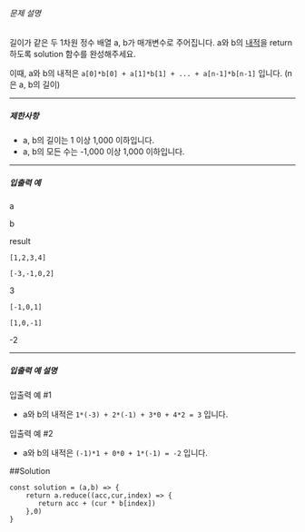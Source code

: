 ###### 문제 설명

길이가 같은 두 1차원 정수 배열 a, b가 매개변수로 주어집니다. a와 b의 [내적](https://en.wikipedia.org/wiki/Dot_product)을 return 하도록 solution 함수를 완성해주세요.

이때, a와 b의 내적은 `a[0]*b[0] + a[1]*b[1] + ... + a[n-1]*b[n-1]` 입니다. (n은 a, b의 길이)

* * *

##### 제한사항

*   a, b의 길이는 1 이상 1,000 이하입니다.
*   a, b의 모든 수는 -1,000 이상 1,000 이하입니다.

* * *

##### 입출력 예

a

b

result

`[1,2,3,4]`

`[-3,-1,0,2]`

3

`[-1,0,1]`

`[1,0,-1]`

\-2

* * *

##### 입출력 예 설명

입출력 예 #1

*   a와 b의 내적은 `1*(-3) + 2*(-1) + 3*0 + 4*2 = 3` 입니다.

입출력 예 #2

* a와 b의 내적은 `(-1)*1 + 0*0 + 1*(-1) = -2` 입니다.

##Solution
```
const solution = (a,b) => {
    return a.reduce((acc,cur,index) => {
       return acc + (cur * b[index]) 
    },0)
}
```
